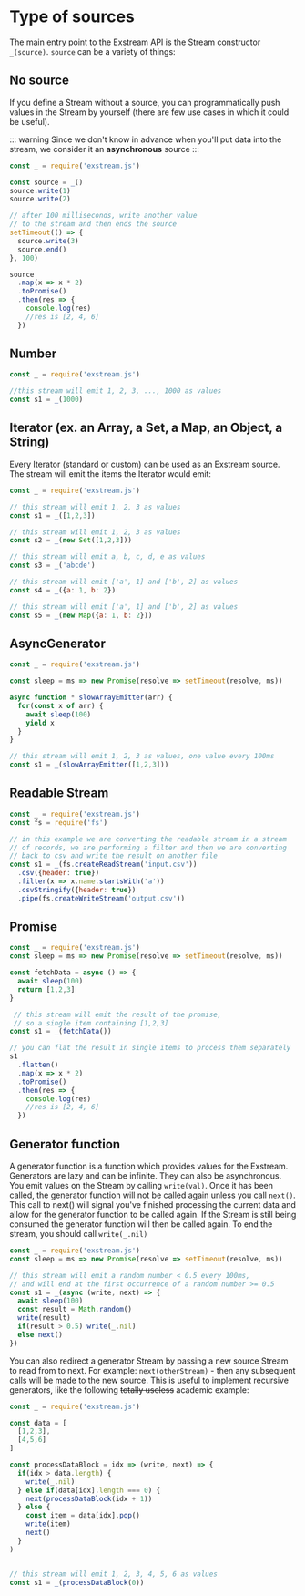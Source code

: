 # Type of sources

The main entry point to the Exstream API is the Stream constructor `_(source)`.
`source` can be a variety of things:

## No source

If you define a Stream without a source, you can programmatically push values in the Stream by yourself (there are few use cases in which it could be useful). 

::: warning
Since we don't know in advance when you'll put data into the stream, we consider it an <b>asynchronous</b> source
:::

```js
const _ = require('exstream.js')

const source = _()
source.write(1)
source.write(2)

// after 100 milliseconds, write another value 
// to the stream and then ends the source
setTimeout(() => {
  source.write(3)
  source.end()
}, 100)

source
  .map(x => x * 2)
  .toPromise()
  .then(res => {
    console.log(res)
    //res is [2, 4, 6]
  })
```

## Number

```js
const _ = require('exstream.js')

//this stream will emit 1, 2, 3, ..., 1000 as values
const s1 = _(1000)
```

## Iterator (ex. an Array, a Set, a Map, an Object, a String)

Every Iterator (standard or custom) can be used as an Exstream source. The stream will emit the items the Iterator would emit:

```js
const _ = require('exstream.js')

// this stream will emit 1, 2, 3 as values
const s1 = _([1,2,3]) 

// this stream will emit 1, 2, 3 as values
const s2 = _(new Set([1,2,3])) 

// this stream will emit a, b, c, d, e as values
const s3 = _('abcde') 

// this stream will emit ['a', 1] and ['b', 2] as values
const s4 = _({a: 1, b: 2}) 

// this stream will emit ['a', 1] and ['b', 2] as values
const s5 = _(new Map({a: 1, b: 2})) 
```

## AsyncGenerator

```js
const _ = require('exstream.js')

const sleep = ms => new Promise(resolve => setTimeout(resolve, ms))

async function * slowArrayEmitter(arr) {
  for(const x of arr) {
    await sleep(100)
    yield x
  }
}

// this stream will emit 1, 2, 3 as values, one value every 100ms
const s1 = _(slowArrayEmitter([1,2,3])) 
```

## Readable Stream

```js
const _ = require('exstream.js')
const fs = require('fs')

// in this example we are converting the readable stream in a stream 
// of records, we are performing a filter and then we are converting 
// back to csv and write the result on another file
const s1 = _(fs.createReadStream('input.csv'))
  .csv({header: true})
  .filter(x => x.name.startsWith('a'))
  .csvStringify({header: true})
  .pipe(fs.createWriteStream('output.csv'))
```

## Promise

```js
const _ = require('exstream.js')
const sleep = ms => new Promise(resolve => setTimeout(resolve, ms))

const fetchData = async () => {
  await sleep(100)
  return [1,2,3]
}

 // this stream will emit the result of the promise, 
 // so a single item containing [1,2,3]
const s1 = _(fetchData())

// you can flat the result in single items to process them separately
s1
  .flatten()
  .map(x => x * 2)
  .toPromise()
  .then(res => {
    console.log(res)
    //res is [2, 4, 6]
  })
```

## Generator function

A generator function is a function which provides values for the Exstream. Generators are lazy and can be infinite. They can also be asynchronous. You emit values on the Stream by calling `write(val)`. Once it has been called, the generator function will not be called again unless you call `next()`. This call to next() will signal you've finished processing the current data and allow for the generator function to be called again. If the Stream is still being consumed the generator function will then be called again. To end the stream, you should call `write(_.nil)`

```js
const _ = require('exstream.js')
const sleep = ms => new Promise(resolve => setTimeout(resolve, ms))

// this stream will emit a random number < 0.5 every 100ms, 
// and will end at the first occurrence of a random number >= 0.5
const s1 = _(async (write, next) => {    
  await sleep(100)
  const result = Math.random()
  write(result)
  if(result > 0.5) write(_.nil)
  else next()
})
```

You can also redirect a generator Stream by passing a new source Stream to read from to next. For example: `next(otherStream)` - then any subsequent calls will be made to the new source. This is useful to implement recursive generators, like the following <s>totally useless</s> academic example:

```js
const _ = require('exstream.js')

const data = [
  [1,2,3], 
  [4,5,6]
]

const processDataBlock = idx => (write, next) => {    
  if(idx > data.length) {
    write(_.nil)
  } else if(data[idx].length === 0) {
    next(processDataBlock(idx + 1))  
  } else {
    const item = data[idx].pop()
    write(item)
    next()
  }
) 


// this stream will emit 1, 2, 3, 4, 5, 6 as values
const s1 = _(processDataBlock(0))
```


